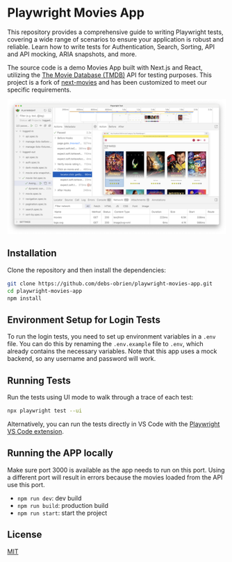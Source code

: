 # Playwright Movies App

This repository provides a comprehensive guide to writing Playwright tests, covering a wide range of scenarios to ensure your application is robust and reliable. Learn how to write tests for Authentication, Search, Sorting, API and API mocking, ARIA snapshots, and more.

The source code is a demo Movies App built with Next.js and React, utilizing the [The Movie Database (TMDB)](https://www.themoviedb.org/) API for testing purposes. This project is a fork of [next-movies](https://github.com/tastejs/next-movies) and has been customized to meet our specific requirements.

![Playwright Movies App](movies-app-ui-mode.png)

## Installation 

Clone the repository and then install the dependencies:

```bash
git clone https://github.com/debs-obrien/playwright-movies-app.git
cd playwright-movies-app
npm install
```


## Environment Setup for Login Tests

To run the login tests, you need to set up environment variables in a `.env` file. You can do this by renaming the `.env.example` file to `.env`, which already contains the necessary variables. Note that this app uses a mock backend, so any username and password will work.

## Running Tests

Run the tests using UI mode to walk through a trace of each test:

```bash
npx playwright test --ui
```

Alternatively, you can run the tests directly in VS Code with the [Playwright VS Code extension](https://marketplace.visualstudio.com/items?itemName=ms-playwright.playwright).


## Running the APP locally

Make sure port 3000 is available as the app needs to run on this port. Using a different port will result in errors because the movies loaded from the API use this port.

* `npm run dev`: dev build
* `npm run build`: production build
* `npm run start`: start the project


## License

[MIT](https://choosealicense.com/licenses/mit/)
